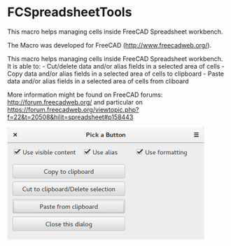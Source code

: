 # FCSpreadsheetTools
This macro helps managing cells inside FreeCAD Spreadsheet workbench.

The Macro was developed for FreeCAD (http://www.freecadweb.org/).

This macro helps managing cells inside FreeCAD Spreadsheet workbench. It is able to:
       - Cut/delete data and/or alias fields in a selected area of cells
       - Copy data and/or alias fields in a selected area of cells to clipboard
       - Paste data and/or alias fields in a selected area of cells from cliboard

More information might be found on FreeCAD forums: http://forum.freecadweb.org/ and particular on https://forum.freecadweb.org/viewtopic.php?f=22&t=20508&hilit=spreadsheet#p158443

![Screenshot of the ui](https://github.com/HoWilgh/FCSpreadsheetTools/blob/master/Screenshot%20from%202017-09-02%2020-01-49.png)
